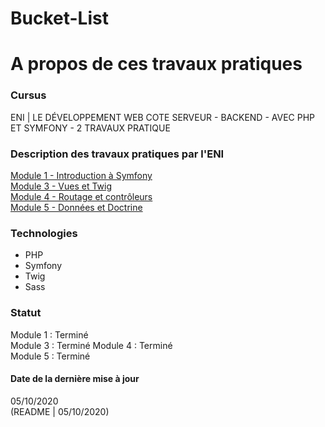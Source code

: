 # Bucket-List

# A propos de ces travaux pratiques

### Cursus
ENI | LE DÉVELOPPEMENT WEB COTE SERVEUR - BACKEND - AVEC PHP ET SYMFONY - 2
TRAVAUX PRATIQUE  

### Description des travaux pratiques par l'ENI
[Module 1 - Introduction à Symfony](https://github.com/Dyrits/BUCKET-LIST/blob/master/documentation/Module%2001%20-%20Enonc%C3%A9%20TP%20-%20Bucket-list%20Installation.pdf)    
[Module 3 - Vues et Twig](https://github.com/Dyrits/BUCKET-LIST/blob/master/documentation/Module%2003%20-%20Enonc%C3%A9%20TP%20-%20Bucket-List%20Twig.pdf)  
[Module 4 - Routage et contrôleurs](https://github.com/Dyrits/BUCKET-LIST/blob/master/documentation/Module%2004%20-%20Enonc%C3%A9%20TP%20-%20Bucket-List%20Routes%20et%20contr%C3%B4leurs.pdf)  
[Module 5 - Données et Doctrine](https://github.com/Dyrits/BUCKET-LIST/blob/master/documentation/Module%2005%20-%20Enonc%C3%A9%20TP%20-%20Bucket-List%20Donn%C3%A9es%20et%20Doctrine.pdf)  

### Technologies
- PHP
- Symfony
- Twig
- Sass

### Statut
Module 1 : Terminé  
Module 3 : Terminé
Module 4 : Terminé  
Module 5 : Terminé  

#### Date de la dernière mise à jour
05/10/2020  
(README | 05/10/2020)
